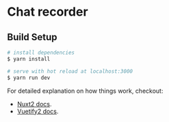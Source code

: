 # Chat recorder

## Build Setup

``` bash
# install dependencies
$ yarn install

# serve with hot reload at localhost:3000
$ yarn run dev
```

For detailed explanation on how things work, checkout:
- [Nuxt2 docs](https://v2.nuxt.com/).
- [Vuetify2 docs](https://v2.vuetifyjs.com/).
